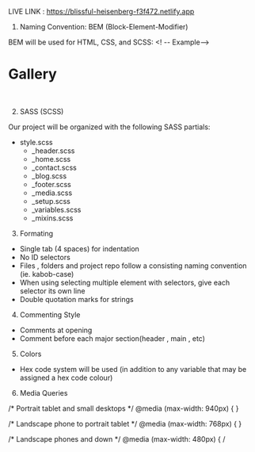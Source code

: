LIVE LINK : https://blissful-heisenberg-f3f472.netlify.app

1. Naming Convention: BEM (Block-Element-Modifier) 


BEM will be used for HTML, CSS, and SCSS:
<! -- Example-->
<div class=”gallery”>
        <h1 class=”gallery__title”>Gallery</h1>
        <img class=”gallery__image gallery__image--large”/>
                        <img class=”gallery__image” />
                        <img class=”gallery__image” />
                </div>




2. SASS (SCSS)


Our project will be organized with the following SASS partials:


* style.scss
   * _header.scss
   * _home.scss
   * _contact.scss
   * _blog.scss
   * _footer.scss
   * _media.scss
   * _setup.scss
   * _variables.scss
   * _mixins.scss


3. Formating
* Single tab (4 spaces) for indentation
* No ID selectors
* Files , folders and project repo follow a consisting naming convention (ie. kabob-case)
* When using selecting multiple element with selectors, give each selector its own line
* Double quotation marks for strings










4. Commenting Style
* Comments at opening
* Comment before each major section(header , main , etc)




5. Colors


* Hex code system will be used (in addition to any variable that may be assigned a hex code colour)






6. Media Queries


/* Portrait tablet and small desktops */
@media (max-width: 940px) {
}


/* Landscape phone to portrait tablet */
@media (max-width: 768px) {
}


/* Landscape phones and down */
@media (max-width: 480px) {
/
